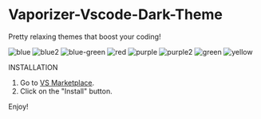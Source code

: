 # Vaporizer-Vscode-Dark-Theme

Pretty relaxing themes that boost your coding!

![blue](https://user-images.githubusercontent.com/14194924/142482177-b19cea1a-2005-49d8-b81a-017b5fb4caff.png)
![blue2](https://user-images.githubusercontent.com/14194924/142482243-1d0c8a36-0dc0-4d4b-99ee-439ec67d6ec4.png)
![blue-green](https://user-images.githubusercontent.com/14194924/142482280-5b15bee7-53ab-47eb-9dd5-4789f490c687.png)
![red](https://user-images.githubusercontent.com/14194924/142482305-a700b26c-2501-4d66-aa4b-7496ae0e68dd.png)
![purple](https://user-images.githubusercontent.com/14194924/142482346-3de807f7-5280-442c-bdb5-5deefbcefd7d.png)
![purple2](https://user-images.githubusercontent.com/14194924/142482371-f1d0f793-3401-4a13-9ed3-716745edf8fa.png)
![green](https://user-images.githubusercontent.com/14194924/142482389-a567d8c4-315f-4a71-b942-37c658f2bb21.png)
![yellow](https://user-images.githubusercontent.com/14194924/142482416-2ffc0b90-556f-4c06-bc65-ab6bea17288b.png)

INSTALLATION

1. Go to [VS Marketplace](https://marketplace.visualstudio.com/items?itemName=Vaporizer.vaporizer-dark).
2. Click on the "Install" button.

Enjoy!



